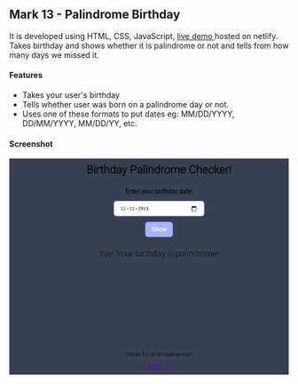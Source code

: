 ## Mark 13 - Palindrome Birthday

It is developed using HTML, CSS, JavaScript, [live demo ](https://palindrome-bday-neogcamp.netlify.app/) hosted on netlify. Takes birthday and shows whether it is palindrome or not and tells from how many days we missed it.

#### Features

- Takes your user's birthday
- Tells whether user was born on a palindrome day or not.
- Uses one of these formats to put dates eg: MM/DD/YYYY, DD/MM/YYYY, MM/DD/YY, etc.

#### Screenshot

![screenshot](snapshot.PNG)
